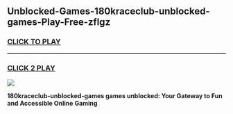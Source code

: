 
## Unblocked-Games-180kraceclub-unblocked-games-Play-Free-zflgz
<h3>
<a href="https://premium76.site?title=180kraceclub-unblocked-games&ref=09A">CLICK TO PLAY</a></h3>
<hr>

<h3>
<a href="https://premium76.site?title=180kraceclub-unblocked-games&ref=09A">CLICK 2 PLAY</a>
  
</h3>

<a href="https://premium76.site?title=180kraceclub-unblocked-games&ref=09A"><img src="https://clearcache.store/games.png"></a>


**180kraceclub-unblocked-games games unblocked: Your Gateway to Fun and Accessible Online Gaming**
